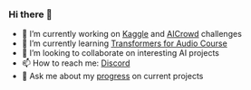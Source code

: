 ### Hi there 👋
- 🔭 I’m currently working on [Kaggle](https://www.kaggle.com/petergelderbloem) and [AICrowd](https://www.aicrowd.com/participants/peter_gelderbloem) challenges
- 🌱 I’m currently learning [Transformers for Audio Course](https://huggingface.co/learn/audio-course/)
- 👯 I’m looking to collaborate on interesting AI projects
- 📫 How to reach me: [Discord](https://discordapp.com/users/ptah23)
- 💬 Ask me about my [progress](https://wandb.ai/ptah23) on current projects
<!--
**ptah23/ptah23** is a ✨ _special_ ✨ repository because its `README.md` (this file) appears on your GitHub profile.

Here are some ideas to get you started:

- 🔭 I’m currently working on ...
- 🌱 I’m currently learning ...
- 👯 I’m looking to collaborate on ...
- 🤔 I’m looking for help with ...
- 💬 Ask me about ...
- 📫 How to reach me: ...
- 😄 Pronouns: ...
- ⚡ Fun fact: ...
-->
